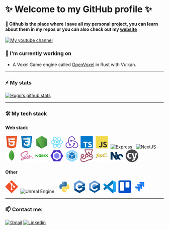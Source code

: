 <!--
**hcabel/hcabel** is a ✨ _special_ ✨ repository because its `README.md` (this file) appears on your GitHub profile.

Here are some ideas to get you started:

- 🔭 I’m currently working on ...
- 🌱 I’m currently learning ...
- 👯 I’m looking to collaborate on ...
- 🤔 I’m looking for help with ...
- 😄 Pronouns: ...
-->

# ✨ Welcome to my GitHub profile ✨

#### 💬 Github is the place where I save all my personal project, you can learn about them in my repos or you can also check out my [website](https://hugocabel.com)

[![My youtube channel](https://img.shields.io/badge/My_Channel-FF0000?style=for-the-badge&logo=youtube&logoColor=white)](https://www.youtube.com/channel/UCuKL6gBO82AEBAFc5lWJQFg)

### 🌱 I'm currently working on
- A Voxel Game engine called [OpenVoxel](https://github.com/hcabel/RustOpenVoxel) in Rust with Vulkan.

---
### ⚡ My stats

[![Hugo's github stats](https://github-readme-stats.vercel.app/api?username=hcabel)](https://github.com/anuraghazra/github-readme-stats)

---
### 🛠 My tech stack

#### Web stack
<p>
<img src="https://github.com/devicons/devicon/blob/master/icons/html5/html5-original.svg" title="HTML5" alt="HTML" width="40" height="40"/>&nbsp;
<img src="https://github.com/devicons/devicon/blob/master/icons/css3/css3-original.svg" title="HTML5" alt="HTML" width="40" height="40"/>&nbsp;
<img src="https://github.com/devicons/devicon/blob/master/icons/nodejs/nodejs-original.svg" title="NodeJS" alt="NodeJS" width="40" height="40"/>&nbsp;
<img src="https://github.com/devicons/devicon/blob/master/icons/react/react-original.svg" title="React" alt="React" width="40" height="40"/>&nbsp;
<img src="https://github.com/devicons/devicon/blob/master/icons/redux/redux-original.svg" title="Redux" alt="Redux " width="40" height="40"/>&nbsp;
<img src="https://github.com/devicons/devicon/blob/master/icons/typescript/typescript-original.svg" title="Typescript" alt="Typescript" width="40" height="40"/>&nbsp;
<img src="https://github.com/devicons/devicon/blob/master/icons/javascript/javascript-original.svg" title="Javascript" alt="Javascript" width="40" height="40"/>&nbsp;
<picture>
  <source media="(prefers-color-scheme: dark)" srcset="./images/express-original-white.png">
  <source media="(prefers-color-scheme: light)" srcset="https://github.com/devicons/devicon/blob/master/icons/express/express-original.svg">
  <img title="Express" alt="Express" width="40" height="40"/>
</picture>&nbsp;
<picture>
  <source media="(prefers-color-scheme: dark)" srcset="./images/nextjs-original-white.png">
  <source media="(prefers-color-scheme: light)" srcset="https://github.com/devicons/devicon/blob/master/icons/nextjs/nextjs-original.svg">
  <img title="NextJS" alt="NextJS" width="40" height="40"/>
</picture>&nbsp;
<img src="https://github.com/devicons/devicon/blob/master/icons/mongodb/mongodb-original.svg" title="MongoDB" alt="MongoDB" width="40" height="40"/>&nbsp;
<img src="https://github.com/devicons/devicon/blob/master/icons/sass/sass-original.svg" title="Sass" alt="Sass" width="40" height="40"/>&nbsp;
<img src="https://github.com/devicons/devicon/blob/master/icons/nginx/nginx-original.svg" title="Nginx" alt="Nginx" width="40" height="40"/>&nbsp;
<img src="https://github.com/devicons/devicon/blob/master/icons/eslint/eslint-original.svg" title="ESLint" alt="ESLint" width="40" height="40"/>&nbsp;
<img src="https://github.com/devicons/devicon/blob/master/icons/webpack/webpack-original.svg" title="Webpack" alt="Webpack" width="40" height="40"/>&nbsp;
<img src="https://github.com/devicons/devicon/blob/master/icons/jest/jest-plain.svg" title="Jest" alt="Jest" width="40" height="40"/>&nbsp;
<img src="https://github.com/devicons/devicon/blob/master/icons/babel/babel-original.svg" title="Babel" alt="Babel" width="40" height="40"/>&nbsp;
<img src="./images/nx.png" title="NX" alt="NX" width="40" height="40"/>&nbsp;
<img src="./images/Cypress.png" title="Cypress" alt="Cypress" width="40" height="40"/>&nbsp;
</p>

#### Other
<p>
<img src="https://github.com/devicons/devicon/blob/master/icons/git/git-original.svg" title="Git" **alt="Git" width="40" height="40"/>&nbsp;
<picture>
  <source media="(prefers-color-scheme: dark)" srcset="./images/unrealengine-original-white.png">
  <source media="(prefers-color-scheme: light)" srcset="https://github.com/devicons/devicon/blob/master/icons/unrealengine/unrealengine-original.svg">
  <img title="Unreal Engine" alt="Unreal Engine" width="40" height="40"/>
</picture>&nbsp;
<img src="https://github.com/devicons/devicon/blob/master/icons/python/python-original.svg" title="Python" alt="Python" width="40" height="40"/>&nbsp;
<img src="https://github.com/devicons/devicon/blob/master/icons/cplusplus/cplusplus-original.svg" title="C++" alt="C++" width="40" height="40"/>&nbsp;
<img src="https://github.com/devicons/devicon/blob/master/icons/c/c-original.svg" title="C" alt="C" width="40" height="40"/>&nbsp;
<img src="https://github.com/devicons/devicon/blob/master/icons/vscode/vscode-original.svg" title="VSCode" alt="VSCode" width="40" height="40"/>&nbsp;
<img src="https://github.com/devicons/devicon/blob/master/icons/trello/trello-plain.svg" title="Trello" alt="Trello" width="40" height="40"/>&nbsp;
<img src="https://github.com/devicons/devicon/blob/master/icons/jira/jira-original.svg" title="Jira" alt="Jira" width="40" height="40"/>&nbsp;
</p>

---

### 📫 Contact me:
[![Gmail](https://img.shields.io/badge/code@hugocabel.com-D14836?style=flat&logo=gmail&logoColor=white)](mailto:code@hugocabel.com)
[![Linkedin](https://img.shields.io/badge/-Hugo%20Cabel-blue?style=flat&logo=Linkedin&logoColor=white)](https://www.linkedin.com/in/hugo-cabel-553701202/)
